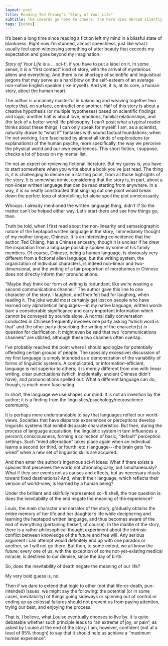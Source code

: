 ```yaml
---
layout: post
title: Reading Ted Chiang’s "Story of Your Life"
subtitle: The cowards go home to cheers; the hero dies abroad silently
tags: [books]
---
```


It’s been a long time since reading a fiction left my mind in a blissful state of blankness. 
Right now I’m stunned, almost speechless, just like what I usually feel upon witnessing something of utter beauty that 
exceeds my expectation and goes beyond my imagination.

_Story of Your Life_ is a … sci-fi, if you have to put a label on it. In some sense, it is a “first contact” kind of story, 
with the arrival of mysterious aliens and everything. And there is no shortage of scientific and linguistical jargons that 
may serve as a hard blow on the self-esteem of an average non-native English speaker (like myself). And yet, it is, at its 
core, a human story, about the human heart.

The author is uncannily masterful in balancing and weaving together two topics that, on surface, contradict one another. 
Half of this story is about a creative hypothesis (or multiple hypotheses) based on scientific findings and logic; another 
half is about love, emotions, familial relationships, and (for lack of a better word) life philosophy.  I can’t posit what a 
typical reader thinks about these things; I can only speak for myself. I am, as a scientist, naturally drawn to “what if” 
fantasies with sound factual foundations; when I’m not working, I am fascinated by almost all kinds of explorations (or 
explanations) of the human psyche, more specifically, the way we perceive the physical world and our own experiences. This 
short fiction, I suppose, checks a lot of boxes on my mental list.

I’m not an expert on reviewing fictional literature. But my guess is, you have to start somewhere when you write about a 
book you’ve just read. The thing is, it is challenging to decide on a starting point, from all those highlights of the story. 
It is somewhat ironic, considering that the story is, in part, about a non-linear written language that can be read starting 
from anywhere. In a way, it is so neatly constructed that singling out one point would break down the perfect loop of 
storytelling, let alone spoil the plot unnecessarily. 

Whoops. I already mentioned the written language thing, didn’t I? So the matter can’t be helped either way. Let’s start there 
and see how things go, then.

Truth be told, when I first read about the non-linearity and semasiographic nature of the heptapod written language in the 
story, I immediately thought of my mother tongue, Chinese. It is an interesting coincidence that the author, Ted Chiang, has a
Chinese ancestry, though it is unclear if he drew the inspiration from a language possibly spoken by some of his family 
members. Of course, Chinese, being a human language, is obviously very different from a fictional alien language, but the 
writing system, the organization of individual characters, is indeed non-linear and two-dimensional, and the writing of a fair 
proportion of morphemes in Chinese does not directly inform their pronunciations. 

“Maybe they think our form of writing is redundant, like we’re wasting a second communications channel.” The author gave this 
line to one character of the story. I laughed, and then felt bad for laughing, when reading it. The joke would most certainly 
get lost on people who have learned only alphabetical languages---in my native language, written words bare a considerable 
significance and carry important information which cannot be conveyed by sounds alone. A normal daily conversation conducted 
in Chinese frequently involves one party asking “which word is that” and the other party describing the writing of the 
character(s) in question for clarification. It might even be said that two “communications channels” are utilized, although 
these two channels often overlap. 

I’ve probably reached the point where I should apologize for potentially offending certain groups of people. The (possibly 
excessive) discussion of my first language is simply intended as a demonstration of the variability of forms of linguistic 
systems. A complicated, or information-efficient, language is not superior to others; it is merely different from one with 
linear writing, clear punctuations (which, incidentally, ancient Chinese didn’t have), and pronunciations spelled out. What 
a different language can do, though, is much more fascinating. 

In short, the language we use shapes our mind. It is not an invention by the author; it is a finding from the 
linguistics/psychology/neuroscience community.

It is perhaps more understandable to say that languages reflect our world-views. Societies that have disparate experiences 
or perceptions develop linguistic systems that exhibit disparate characteristics. But then, during the process of language 
acquisition, the linguistic system in turn influences a person’s consciousness, forming a collection of basic, “default” 
perception settings. Such “mind alternation” takes place again when an individual learns a second (or third, or fourth, etc.) 
language---the brain gets “re-wired” when a new set of linguistic skills are acquired. 

And then enter the author’s ingenious sci-fi ideas: What if there exists a species that perceives the world not 
chronologically, but simultaneously? What if they see events not as causes and effects, but as necessary rituals toward fixed 
destinations? And, what if their language, which reflects their version of world-view, is learned by a human being? 

Under the brilliant and skillfully represented sci-fi shell, the true question is: does the inevitability of the end 
negate the meaning of the experience? 

Louis, the main character and narrator of the story, gradually obtains the entire memory of her life and her daughter’s life 
while deciphering and learning the heptapod written language, and thus becomes aware of the end of everything (pertaining 
herself, of course). In the middle of the story, there is a rather philosophical thought experiment about the intrinsic 
conflict between knowledge of the future and free will. Any serious argument I can attempt would definitely end up with one 
paradox or another, so I will not go there. But then, to some extent, we all know the future: every one of us, with the 
exception of some not-yet-existing medical miracle, is destined to our demise, since the day of birth. 

So, does the inevitability of death negate the meaning of our life?

My very bold guess is, no. 

Then if we dare to extend that logic to other (not that life-or-death, pun-intended) issues, we might say the following: 
the potential (or in some cases, inevitability) of things going sideways or spinning out of control or ending up as colossal 
failures should not prevent us from paying attention, trying our best, and enjoying the process. 

That is, I believe, what Louise eventually chooses to live by. It is quite debatable whether such principle leads to “an 
extreme of joy, or pain”, as asked by Louise at the end of the story. I am, however, confident (not at a level of 95% though) 
to say that it should help us achieve a “maximum human experience”. 

